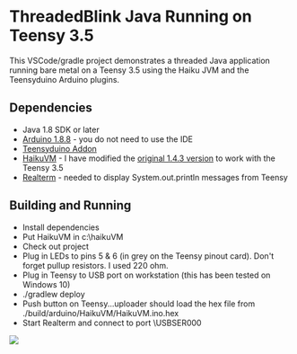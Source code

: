# ThreadedBlink Java Running on Teensy 3.5

This VSCode/gradle project demonstrates a threaded Java application running bare metal
on a Teensy 3.5 using the Haiku JVM and the Teensyduino Arduino plugins.

## Dependencies

- Java 1.8 SDK or later
- [Arduino 1.8.8](https://www.arduino.cc/en/Main/Software) - you do not need to use the IDE
- [Teensyduino Addon](https://www.pjrc.com/teensy/td_download.html)
- [HaikuVM](https://github.com/chuckb/haikuVM) - I have modified the [original 1.4.3 version](http://haiku-vm.sourceforge.net/) to work with the Teensy 3.5
- [Realterm](https://sourceforge.net/projects/realterm/) - needed to display System.out.println messages from Teensy

## Building and Running

- Install dependencies
- Put HaikuVM in c:\haikuVM
- Check out project
- Plug in LEDs to pins 5 & 6 (in grey on the Teensy pinout card). Don't forget pullup resistors. I used 220 ohm.
- Plug in Teensy to USB port on workstation (this has been tested on Windows 10)
- ./gradlew deploy
- Push button on Teensy...uploader should load the hex file from ./build/arduino/HaikuVM/HaikuVM.ino.hex
- Start Realterm and connect to port \USBSER000

![](https://j.gifs.com/Q039x7.gif)